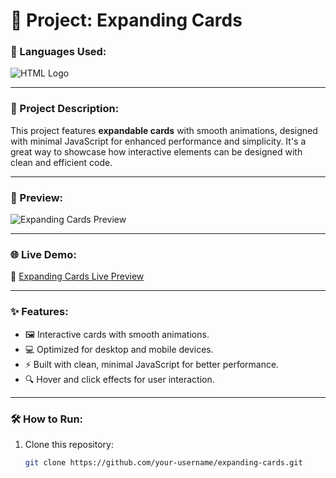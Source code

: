# 📄 Project: Expanding Cards

### 🔧 Languages Used:
<div>
  <img src="https://github.com/user-attachments/assets/5971ff35-042e-42bc-bb89-d9ab1d9ca55b" alt="HTML Logo">
</div>

---

### 📝 Project Description:
This project features **expandable cards** with smooth animations, designed with minimal JavaScript for enhanced performance and simplicity. It's a great way to showcase how interactive elements can be designed with clean and efficient code.

---

### 🎨 Preview:
![Expanding Cards Preview](https://github.com/user-attachments/assets/db31108c-983f-40a1-86ff-03f4a224bc00)

---

### 🌐 Live Demo:
🔗 [Expanding Cards Live Preview](https://expanding-cards-preview.netlify.app/)

---

### ✨ Features:
- 🖼️ Interactive cards with smooth animations.
- 💻 Optimized for desktop and mobile devices.
- ⚡ Built with clean, minimal JavaScript for better performance.
- 🔍 Hover and click effects for user interaction.

---

### 🛠️ How to Run:
1. Clone this repository:
   ```bash
   git clone https://github.com/your-username/expanding-cards.git
